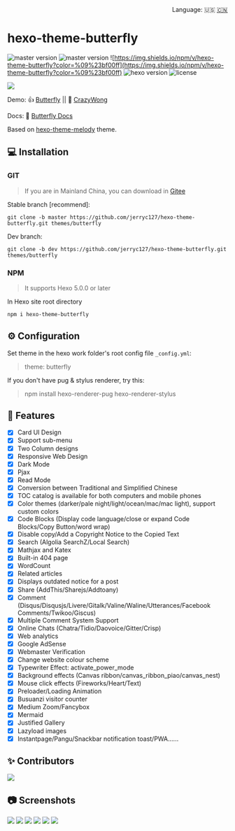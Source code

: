 <div align="right">
  Language:
  🇺🇸
  <a title="Chinese" href="/README_CN.md">🇨🇳</a>
</div>

# hexo-theme-butterfly

![master version](https://img.shields.io/github/package-json/v/jerryc127/hexo-theme-butterfly/master?color=%231ab1ad&label=master)
![master version](https://img.shields.io/github/package-json/v/jerryc127/hexo-theme-butterfly/dev?label=dev)
![https://img.shields.io/npm/v/hexo-theme-butterfly?color=%09%23bf00ff](https://img.shields.io/npm/v/hexo-theme-butterfly?color=%09%23bf00ff)
![hexo version](https://img.shields.io/badge/hexo-5.3.0+-0e83c)
![license](https://img.shields.io/github/license/jerryc127/hexo-theme-butterfly?color=FF5531)

![](https://fastly.jsdelivr.net/jerryc127/CDN@m2/img/theme-butterfly-readme.png)

Demo: 👍 [Butterfly](https://butterfly.js.org/)  ||   🤞 [CrazyWong](https://crazywong.com/)

Docs: 📖 [Butterfly Docs](https://butterfly.js.org/posts/21cfbf15/)

Based on [hexo-theme-melody](https://github.com/Molunerfinn/hexo-theme-melody) theme.

## 💻 Installation

### GIT

> If you are in Mainland China, you can download in [Gitee](https://gitee.com/immyw/hexo-theme-butterfly.git)

Stable branch [recommend]:

```
git clone -b master https://github.com/jerryc127/hexo-theme-butterfly.git themes/butterfly
```

Dev branch:

```
git clone -b dev https://github.com/jerryc127/hexo-theme-butterfly.git themes/butterfly
```

### NPM

> It supports Hexo 5.0.0 or later

In Hexo site root directory 

```powershell
npm i hexo-theme-butterfly
```

## ⚙ Configuration

 Set theme in the hexo work folder's root config file `_config.yml`: 

> theme: butterfly

 If you don't have pug & stylus renderer, try this: 

> npm install hexo-renderer-pug hexo-renderer-stylus

## 🎉 Features

- [x] Card UI Design
- [X] Support sub-menu
- [x] Two Column designs
- [x] Responsive Web Design
- [x] Dark Mode
- [x] Pjax
- [x] Read Mode
- [x] Conversion between Traditional and Simplified Chinese
- [X] TOC catalog is available for both computers and mobile phones
- [X] Color themes (darker/pale night/light/ocean/mac/mac light), support custom colors
- [X] Code Blocks (Display code language/close or expand Code Blocks/Copy Button/word wrap)
- [X] Disable copy/Add a Copyright Notice to the Copied Text
- [X] Search (Algolia SearchZ/Local Search)
- [x] Mathjax and Katex
- [x] Built-in 404 page
- [x] WordCount
- [x] Related articles
- [x] Displays outdated notice for a post
- [x] Share (AddThis/Sharejs/Addtoany)
- [X] Comment (Disqus/Disqusjs/Livere/Gitalk/Valine/Waline/Utterances/Facebook Comments/Twikoo/Giscus)
- [x] Multiple Comment System Support
- [x] Online Chats (Chatra/Tidio/Daovoice/Gitter/Crisp)
- [x] Web analytics
- [x] Google AdSense
- [x] Webmaster Verification
- [x] Change website colour scheme
- [x] Typewriter Effect: activate_power_mode
- [x] Background effects (Canvas ribbon/canvas_ribbon_piao/canvas_nest)
- [x] Mouse click effects (Fireworks/Heart/Text)
- [x] Preloader/Loading Animation
- [x] Busuanzi visitor counter
- [x] Medium Zoom/Fancybox
- [x] Mermaid
- [x] Justified Gallery
- [x] Lazyload images
- [x] Instantpage/Pangu/Snackbar notification toast/PWA......

## ✨ Contributors

<a href="https://github.com/jerryc127/hexo-theme-butterfly/graphs/contributors">
  <img src="https://contrib.rocks/image?repo=jerryc127/hexo-theme-butterfly" />
</a>

## 📷 Screenshots

![](https://fastly.jsdelivr.net/jerryc127/CDN@m2/img/butterfly-readme-screenshots-1.jpg)
![](https://fastly.jsdelivr.net/jerryc127/CDN@m2/img/butterfly-readme-screenshots-2.jpg)
![](https://fastly.jsdelivr.net/jerryc127/CDN@m2/img/butterfly-readme-screenshots-3.jpg)
![](https://fastly.jsdelivr.net/jerryc127/CDN@m2/img/butterfly-readme-screenshots-4.jpg)
![](https://fastly.jsdelivr.net/jerryc127/CDN/img/theme-butterfly-readme-homepage-1.png)
![](https://fastly.jsdelivr.net/jerryc127/CDN/img/theme-butterfly-readme-homepage-2.png)